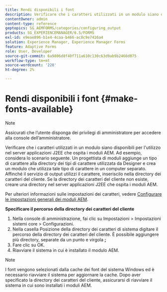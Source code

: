 ```yaml
---
title: Rendi disponibili i font
description: Verificare che i caratteri utilizzati in un modulo siano disponibili per l'utilizzo nel server applicazioni J2EE che ospita i moduli AEM.
contentOwner: admin
content-type: reference
geptopics: SG_AEMFORMS/categories/configuring_output
products: SG_EXPERIENCEMANAGER/6.5/FORMS
exl-id: e9eae896-b1e4-4caa-b466-ac8c9e7416a4
solution: Experience Manager, Experience Manager Forms
feature: Adaptive Forms
role: User, Developer
source-git-commit: 6a9806d8f40f711a610c130c63d9ab9b2460d075
workflow-type: tm+mt
source-wordcount: '228'
ht-degree: 2%

---
```


# Rendi disponibili i font {#make-fonts-available}

>[!NOTE]
> 
> Assicurati che l’utente disponga dei privilegi di amministratore per accedere alla console dell’amministratore.

Verificare che i caratteri utilizzati in un modulo siano disponibili per l&#39;utilizzo nel server applicazioni J2EE che ospita i moduli AEM. Ad esempio, considera lo scenario seguente. Un progettista di moduli aggiunge un tipo di carattere alla directory dei tipi di carattere utilizzata da Designer e crea un modulo che utilizza tale tipo di carattere in un computer separato. Affinché il servizio di output utilizzi il carattere, inseriscilo nella directory dei caratteri del cliente. Se la directory dei caratteri del cliente non esiste, creare una directory nel server applicazioni J2EE che ospita i moduli AEM.

Per ulteriori informazioni sulle impostazioni dei caratteri, vedere [Configurare le impostazioni generali dei moduli AEM](/help/forms/using/admin-help/configure-general-aem-forms-settings.md#configure-general-aem-forms-settings).

**Specificare il percorso della directory dei caratteri del cliente**

1. Nella console di amministrazione, fai clic su Impostazioni > Impostazioni sistemi core > Configurazioni.
1. Nella casella Posizione della directory dei caratteri di sistema digitare il percorso della directory dei caratteri del cliente. È possibile aggiungere più directory, separate da un punto e virgola **;**
1. Fare clic su OK.
1. Riavviare il sistema in cui è installato il modulo AEM.

>[!NOTE]
>
>I font vengono selezionati dalla cache dei font del sistema Windows ed è necessario riavviare il sistema per aggiornare la cache. Dopo aver specificato la directory dei caratteri del cliente, assicurarsi di riavviare il sistema in cui sono installati i moduli AEM.
